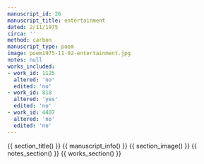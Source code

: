 ```yaml
---
manuscript_id: 26
manuscript_title: entertainment
dated: 2/11/1975
circa: ''
method: carbon
manuscript_type: poem
image: poem1975-11-02-entertainment.jpg
notes: null
works_included:
- work_id: 1125
  altered: 'no'
  edited: 'no'
- work_id: 818
  altered: 'yes'
  edited: 'no'
- work_id: 4407
  altered: 'no'
  edited: 'no'
---
```


{{ section_title() }}
{{ manuscript_info() }}
{{ section_image() }}
{{ notes_section() }}
{{ works_section() }}
